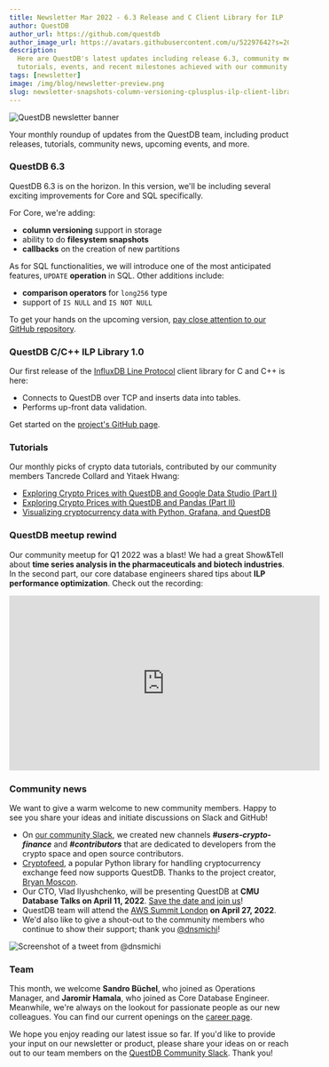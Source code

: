 ```yaml
---
title: Newsletter Mar 2022 - 6.3 Release and C Client Library for ILP
author: QuestDB
author_url: https://github.com/questdb
author_image_url: https://avatars.githubusercontent.com/u/52297642?s=200&v=4
description:
  Here are QuestDB's latest updates including release 6.3, community meetup,
  tutorials, events, and recent milestones achieved with our community
tags: [newsletter]
image: /img/blog/newsletter-preview.png
slug: newsletter-snapshots-column-versioning-cplusplus-ilp-client-library
---
```


![QuestDB newsletter banner](/img/blog/newsletter.png)

Your monthly roundup of updates from the QuestDB team, including product
releases, tutorials, community news, upcoming events, and more.

### QuestDB 6.3

QuestDB 6.3 is on the horizon. In this version, we'll be including several
exciting improvements for Core and SQL specifically.

For Core, we're adding:

- **column versioning** support in storage
- ability to do **filesystem snapshots**
- **callbacks** on the creation of new partitions

As for SQL functionalities, we will introduce one of the most anticipated
features, `UPDATE` **operation** in SQL. Other additions include:

- **comparison operators** for `long256` type
- support of `IS NULL` and `IS NOT NULL`

To get your hands on the upcoming version, <a
href="https://github.com/questdb/questdb" rel="nofollow noopener noreferrer"
target="\_blank">pay close attention to our GitHub repository</a>.

### QuestDB C/C++ ILP Library 1.0

Our first release of the
[InfluxDB Line Protocol](/docs/reference/api/ilp/overview/) client library for C
and C++ is here:

- Connects to QuestDB over TCP and inserts data into tables.
- Performs up-front data validation.

Get started on the
[project's GitHub page](https://github.com/questdb/c-questdb-client).

### Tutorials

Our monthly picks of crypto data tutorials, contributed by our community members
Tancrede Collard and Yitaek Hwang:

- [Exploring Crypto Prices with QuestDB and Google Data Studio (Part I)](/blog/2022/02/10/questdb-google-data-studio/)
- [Exploring Crypto Prices with QuestDB and Pandas (Part II)](/blog/2022/03/08/questdb-crypto-pandas/)
- [Visualizing cryptocurrency data with Python, Grafana, and QuestDB](/blog/2022/03/15/cryptocurrency-grafana-questdb/)

### QuestDB meetup rewind

Our community meetup for Q1 2022 was a blast! We had a great Show&Tell about
**time series analysis in the pharmaceuticals and biotech industries**. In the
second part, our core database engineers shared tips about **ILP performance
optimization**. Check out the recording:

<iframe
  width="560"
  height="315"
  src="https://www.youtube.com/embed/KACcvfsy21Q"
  title="YouTube video player"
  frameborder="0"
  allow="accelerometer; autoplay; clipboard-write; encrypted-media; gyroscope; picture-in-picture; web-share"
  allowfullscreen
></iframe>

### Community news

We want to give a warm welcome to new community members. Happy to see you share
your ideas and initiate discussions on Slack and GitHub!

- On [our community Slack](https://slack.questdb.io/), we created new channels
  **_#users-crypto-finance_** and **_#contributors_** that are dedicated to
  developers from the crypto space and open source contributors.
- [Cryptofeed](https://github.com/bmoscon/cryptofeed), a popular Python library
  for handling cryptocurrency exchange feed now supports QuestDB. Thanks to the
  project creator, [Bryan Moscon](https://github.com/bmoscon).
- Our CTO, Vlad Ilyushchenko, will be presenting QuestDB at **CMU Database Talks
  on April 11, 2022**.
  [Save the date and join us](https://db.cs.cmu.edu/events/vaccination-2022-questdb-fast-open-source-time-series-database-vlad-ilyushchenko/)!
- QuestDB team will attend the
  [AWS Summit London](https://aws.amazon.com/events/summits/london/) **on April
  27, 2022**.
- We'd also like to give a shout-out to the community members who continue to
  show their support; thank you
  [@dnsmichi](https://twitter.com/dnsmichi/status/1506013283492548609)!

![Screenshot of a tweet from @dnsmichi](/img/blog/2022-04-05/tweet.png)

### Team

This month, we welcome **Sandro Büchel**, who joined as Operations Manager, and
**Jaromir Hamala**, who joined as Core Database Engineer. Meanwhile, we're
always on the lookout for passionate people as our new colleagues. You can find
our current openings on the [career page](https://questdb.io/careers/).

We hope you enjoy reading our latest issue so far. If you'd like to provide your
input on our newsletter or product, please share your ideas on or reach out to
our team members on the [QuestDB Community Slack]({@slackUrl@}). Thank you!
